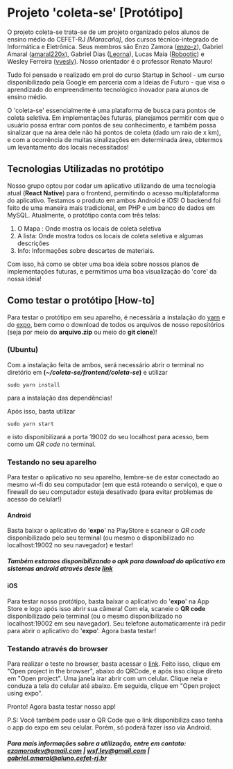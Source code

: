 # Projeto 'coleta-se' [Protótipo]

O projeto coleta-se trata-se de um projeto organizado pelos alunos de ensino médio do CEFET-RJ *[Maracaña]*, dos cursos técnico-integrado de Informática e Eletrônica. Seus membros são Enzo Zamora ([enzo-z](https://github.com/enzo-z)),  Gabriel Amaral ([amaral220x](https://github.com/amaral220x)), Gabriel Dias ([Leorna](https://github.com/Leorna)),
Lucas Maia ([Robootic](https://github.com/Robootic)) e Wesley Ferreira ([vvesly](https://github.com/vvesly/)). Nosso orientador é o professor Renato Mauro!

Tudo foi pensado e realizado em prol do curso Startup in School - um curso disponibilizado pela Google em parceria com a Ideias de Futuro - que visa o aprendizado do empreendimento tecnológico inovador para alunos de ensino médio.

O 'coleta-se' essencialmente é uma plataforma de busca para pontos de coleta seletiva. Em implementações futuras, planejamos permitir com que o usuário possa entrar com pontos de seu conhecimento, e também possa sinalizar que na área dele não há pontos de coleta (dado um raio de x km), e com a ocorrência de muitas sinalizações em determinada área, obtermos um levantamento dos locais necessitados!

## Tecnologias Utilizadas no protótipo

Nosso grupo optou por codar um aplicativo utilizando de uma tecnologia atual (**React Native**) para o frontend, permitindo o acesso multiplataforma do aplicativo. Testamos o produto em ambos Android e iOS! O backend foi feito de uma maneira mais tradicional, em PHP e um banco de dados em MySQL.
Atualmente, o protótipo conta com três telas:

1. O Mapa : Onde mostra os locais de coleta seletiva
2. A lista: Onde mostra todos os locais de coleta seletiva e algumas descrições
3. Info: Informações sobre descartes de materiais.

Com isso, há como se obter uma boa ideia sobre nossos planos de implementações futuras, e permitimos uma boa visualização do 'core' da nossa ideia!

## Como testar o protótipo [How-to]

Para testar o protótipo em seu aparelho, é necessária a instalação do [yarn](https://yarnpkg.com/en/docs/install#debian-stable) e do [expo](https://docs.expo.io/versions/v35.0.0/introduction/installation/), bem como o download de todos os arquivos de nosso repositórios (seja por meio do **arquivo.zip** ou meio do **git clone**)!

### (Ubuntu)

Com a instalação feita de ambos, será necessário abrir o terminal no diretório em  **(*~/coleta-se/frontend/coleta-se*)** e utilizar

	sudo yarn install

para a instalação das dependências!

Após isso, basta utilizar

	sudo yarn start

e isto disponibilizará a porta 19002 do seu localhost para acesso, bem como um *QR code* no terminal.

### Testando no seu aparelho

Para testar o aplicativo no seu aparelho, lembre-se de estar conectado ao mesmo wi-fi do seu computador (em que está roteando o serviço), e que o firewall do seu computador esteja desativado (para evitar problemas de acesso do celular!)

#### **Android**

Basta baixar o aplicativo do '**expo**' na PlayStore e scanear o *QR code* disponibilizado pelo seu terminal (ou mesmo o disponibilizado no localhost:19002 no seu navegador) e testar!

##### Também estamos disponibilizando o apk  para download do aplicativo em sistemas android através deste [link](https://drive.google.com/open?id=1Bt0Gfqj_e3XfmeNIu-gHtuqGgeH_rmzA)
#### **iOS**

Para testar nosso protótipo, basta baixar o aplicativo do '**expo**' na App Store e logo após isso abrir sua câmera! Com ela, scaneie o **QR code** disponibilizado pelo terminal (ou o mesmo disponibilizado no localhost:19002 em seu navegador). Seu telefone automaticamente irá pedir para abrir o aplicativo do '**expo**'. Agora basta testar!

### Testando através do browser

Para realizar o teste no browser, basta acessar o [link](https://expo.io/@vvesly/coleta-se). Feito isso, clique em "Open project in the browser", abaixo do QRCode, e após isso clique direto em "Open project".
Uma janela irar abrir com um celular. Clique nela e conduza a tela do celular até abaixo. Em seguida, clique em "Open project using expo".

Pronto! Agora basta testar nosso app!

P.S: Você também pode usar o QR Code que o link disponibiliza caso tenha o app do expo em seu celular. Porém, só poderá fazer isso via Android.

##### Para mais informações sobre a utilização, entre em contato: ezamoradev@gmail.com | wsf.ley@gmail.com | gabriel.amaral@aluno.cefet-rj.br 
